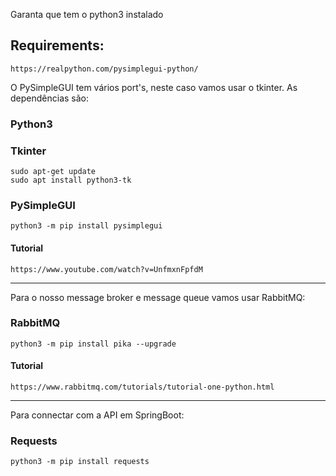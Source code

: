 Garanta que tem o python3 instalado

## Requirements:
    https://realpython.com/pysimplegui-python/

O PySimpleGUI tem vários port's, neste caso vamos usar o tkinter. As dependências são:

### Python3

### Tkinter
    sudo apt-get update
    sudo apt install python3-tk

### PySimpleGUI
    python3 -m pip install pysimplegui

#### Tutorial
    https://www.youtube.com/watch?v=UnfmxnFpfdM

<hr>

Para o nosso message broker e message queue vamos usar RabbitMQ:

### RabbitMQ
    python3 -m pip install pika --upgrade

#### Tutorial
    https://www.rabbitmq.com/tutorials/tutorial-one-python.html

<hr>

Para connectar com a API em SpringBoot:

### Requests
    python3 -m pip install requests